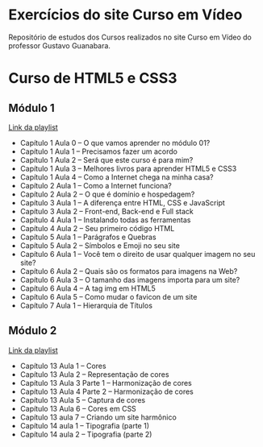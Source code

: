# Exercícios do site Curso em Vídeo
 Repositório de estudos dos Cursos realizados no site Curso em Vídeo do professor Gustavo Guanabara.

# Curso de HTML5 e CSS3

## Módulo 1

[Link da playlist](https://www.youtube.com/playlist?list=PLHz_AreHm4dkZ9-atkcmcBaMZdmLHft8n)

* Capítulo 1 Aula 0 – O que vamos aprender no módulo 01?
* Capítulo 1 Aula 1 – Precisamos fazer um acordo
* Capítulo 1 Aula 2 – Será que este curso é para mim?
* Capítulo 1 Aula 3 – Melhores livros para aprender HTML5 e CSS3
* Capítulo 1 Aula 4 – Como a Internet chega na minha casa?
* Capítulo 2 Aula 1 – Como a Internet funciona?
* Capítulo 2 Aula 2 – O que é domínio e hospedagem?
* Capítulo 3 Aula 1 – A diferença entre HTML, CSS e JavaScript
* Capítulo 3 Aula 2 – Front-end, Back-end e Full stack
* Capítulo 4 Aula 1 – Instalando todas as ferramentas
* Capítulo 4 Aula 2 – Seu primeiro código HTML
* Capítulo 5 Aula 1 – Parágrafos e Quebras
* Capítulo 5 Aula 2 – Símbolos e Emoji no seu site
* Capítulo 6 Aula 1 – Você tem o direito de usar qualquer imagem no seu site?
* Capítulo 6 Aula 2 – Quais são os formatos para imagens na Web?
* Capítulo 6 Aula 3 – O tamanho das imagens importa para um site?
* Capítulo 6 Aula 4 – A tag img em HTML5
* Capítulo 6 Aula 5 – Como mudar o favicon de um site
* Capítulo 7 Aula 1 – Hierarquia de Títulos

## Módulo 2

[Link da playlist](https://www.youtube.com/playlist?list=PLHz_AreHm4dlUpEXkY1AyVLQGcpSgVF8s)

* Capítulo 13 Aula 1 – Cores
* Capítulo 13 Aula 2 – Representação de cores
* Capítulo 13 Aula 3 Parte 1 – Harmonização de cores
* Capítulo 13 Aula 4 Parte 2 – Harmonização de cores
* Capítulo 13 Aula 5 – Captura de cores
* Capítulo 13 Aula 6 – Cores em CSS
* Capítulo 13 aula 7 – Criando um site harmônico
* Capítulo 14 aula 1 – Tipografia (parte 1)
* Capítulo 14 aula 2 – Tipografia (parte 2)
